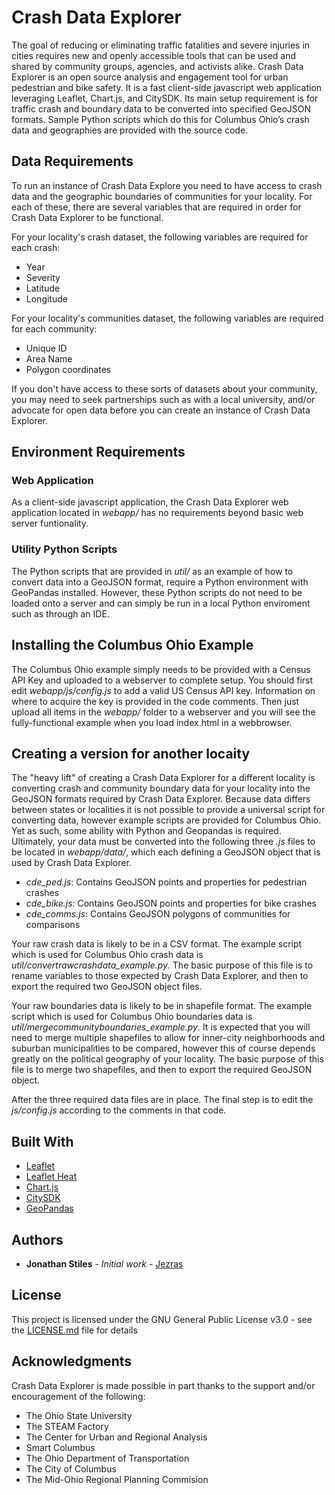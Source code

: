 # Crash Data Explorer

The goal of reducing or eliminating traffic fatalities and severe injuries in cities requires new and openly accessible tools that can be used and shared by community groups, agencies, and activists alike. Crash Data Explorer is an open source analysis and engagement tool for urban pedestrian and bike safety. It is a fast client-side javascript web application leveraging Leaflet, Chart.js, and CitySDK. Its main setup requirement is for traffic crash and boundary data to be converted into specified GeoJSON formats. Sample Python scripts which do this for Columbus Ohio’s crash data and geographies are provided with the source code.

## Data Requirements

To run an instance of Crash Data Explore you need to have access to crash data and the geographic boundaries of communities for your locality. For each of these, there are several variables that are required in order for Crash Data Explorer to be functional.

For your locality's crash dataset, the following variables are required for each crash:
* Year
* Severity
* Latitude
* Longitude

For your locality's communities dataset, the following variables are required for each community:
* Unique ID
* Area Name
* Polygon coordinates

If you don't have access to these sorts of datasets about your community, you may need to seek partnerships such as with a local university, and/or advocate for open data before you can create an instance of Crash Data Explorer. 

## Environment Requirements

### Web Application

As a client-side javascript application, the Crash Data Explorer web application located in *webapp/* has no requirements beyond basic web server funtionality.

### Utility Python Scripts

The Python scripts that are provided in *util/* as an example of how to convert data into a GeoJSON format, require a Python environment with GeoPandas installed. However, these Python scripts do not need to be loaded onto a server and can simply be run in a local Python enviroment such as through an IDE. 

## Installing the Columbus Ohio Example

The Columbus Ohio example simply needs to be provided with a Census API Key and uploaded to a webserver to complete setup. You should first edit *webapp/js/config.js* to add a valid US Census API key. Information on where to acquire the key is provided in the code comments. Then just upload all items in the *webapp/* folder to a webserver and you will see the fully-functional example when you load index.html in a webbrowser. 

## Creating a version for another locaity

The "heavy lift" of creating a Crash Data Explorer for a different locality is converting crash and community boundary data for your locality into the GeoJSON formats required by Crash Data Explorer. Because data differs between states or localities it is not possible to provide a universal script for converting data, however example scripts are provided for Columbus Ohio. Yet as such, some ability with Python and Geopandas is required. Ultimately, your data must be converted into the following three *.js* files to be located in *webapp/data/*, which each defining a GeoJSON object that is used by Crash Data Explorer.

* *cde_ped.js*: Contains GeoJSON points and properties for pedestrian crashes
* *cde_bike.js*: Contains GeoJSON points and properties for bike crashes
* *cde_comms.js*: Contains GeoJSON polygons of communities for comparisons
 
Your raw crash data is likely to be in a CSV format. The example script which is used for Columbus Ohio crash data is  *util/convertrawcrashdata_example.py*. The basic purpose of this file is to rename variables to those expected by Crash Data Explorer, and then to export the required two GeoJSON object files.

Your raw boundaries data is likely to be in shapefile format. The example script which is used for Columbus Ohio boundaries data is *util/mergecommunityboundaries_example.py*. It is expected that you will need to merge multiple shapefiles to allow for  inner-city neighborhoods and suburban municipalities to be compared, however this of course depends greatly on the political geography of your locality. The basic purpose of this file is  to merge two shapefiles, and then to export the required GeoJSON object.

After the three required data files are in place. The final step is to edit the *js/config.js* according to the comments in that code.

## Built With

* [Leaflet](https://github.com/Leaflet/Leaflet)
* [Leaflet Heat](https://github.com/Leaflet/Leaflet.heat)
* [Chart.js](https://www.chartjs.org/)
* [CitySDK](https://github.com/uscensusbureau/citysdk/)
* [GeoPandas](https://geopandas.org/)

## Authors

* **Jonathan Stiles** - *Initial work* - [Jezras](https://github.com/jezras/)

## License

This project is licensed under the GNU General Public License v3.0 - see the [LICENSE.md](LICENSE.md) file for details

## Acknowledgments

Crash Data Explorer is made possible in part thanks to the support and/or encouragement of the following:

* The Ohio State University
* The STEAM Factory
* The Center for Urban and Regional Analysis
* Smart Columbus
* The Ohio Department of Transportation
* The City of Columbus
* The Mid-Ohio Regional Planning Commision
